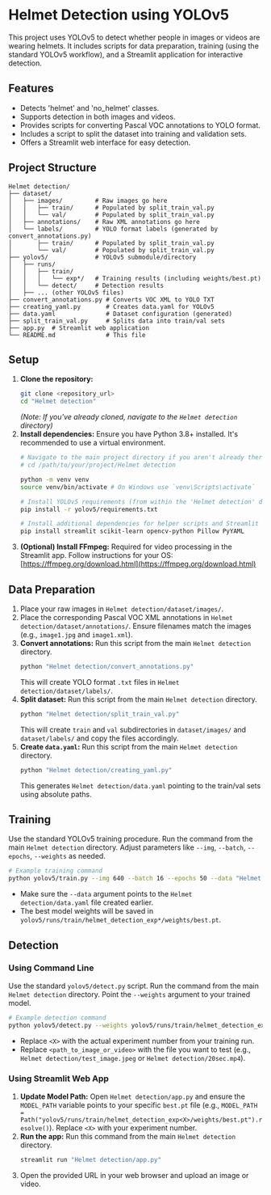 # Helmet Detection using YOLOv5

This project uses YOLOv5 to detect whether people in images or videos are wearing helmets. It includes scripts for data preparation, training (using the standard YOLOv5 workflow), and a Streamlit application for interactive detection.

## Features

*   Detects 'helmet' and 'no_helmet' classes.
*   Supports detection in both images and videos.
*   Provides scripts for converting Pascal VOC annotations to YOLO format.
*   Includes a script to split the dataset into training and validation sets.
*   Offers a Streamlit web interface for easy detection.

## Project Structure

```
Helmet detection/
├── dataset/
│   ├── images/         # Raw images go here
│   │   ├── train/      # Populated by split_train_val.py
│   │   └── val/        # Populated by split_train_val.py
│   ├── annotations/    # Raw XML annotations go here
│   └── labels/         # YOLO format labels (generated by convert_annotations.py)
│       ├── train/      # Populated by split_train_val.py
│       └── val/        # Populated by split_train_val.py
├── yolov5/             # YOLOv5 submodule/directory
│   ├── runs/
│   │   ├── train/
│   │   │   └── exp*/   # Training results (including weights/best.pt)
│   │   └── detect/     # Detection results
│   ├── ... (other YOLOv5 files)
├── convert_annotations.py # Converts VOC XML to YOLO TXT
├── creating_yaml.py       # Creates data.yaml for YOLOv5
├── data.yaml              # Dataset configuration (generated)
├── split_train_val.py     # Splits data into train/val sets
├── app.py  # Streamlit web application
└── README.md              # This file
```

## Setup

1.  **Clone the repository:**
    ```bash
    git clone <repository_url>
    cd "Helmet detection"
    ```
    *(Note: If you've already cloned, navigate to the `Helmet detection` directory)*
2.  **Install dependencies:** Ensure you have Python 3.8+ installed. It's recommended to use a virtual environment.
    ```bash
    # Navigate to the main project directory if you aren't already there
    # cd /path/to/your/project/Helmet detection

    python -m venv venv
    source venv/bin/activate # On Windows use `venv\Scripts\activate`

    # Install YOLOv5 requirements (from within the 'Helmet detection' directory)
    pip install -r yolov5/requirements.txt

    # Install additional dependencies for helper scripts and Streamlit
    pip install streamlit scikit-learn opencv-python Pillow PyYAML
    ```
3.  **(Optional) Install FFmpeg:** Required for video processing in the Streamlit app. Follow instructions for your OS: [https://ffmpeg.org/download.html](https://ffmpeg.org/download.html)

## Data Preparation

1.  Place your raw images in `Helmet detection/dataset/images/`.
2.  Place the corresponding Pascal VOC XML annotations in `Helmet detection/dataset/annotations/`. Ensure filenames match the images (e.g., `image1.jpg` and `image1.xml`).
3.  **Convert annotations:** Run this script from the main `Helmet detection` directory.
    ```bash
    python "Helmet detection/convert_annotations.py"
    ```
    This will create YOLO format `.txt` files in `Helmet detection/dataset/labels/`.
4.  **Split dataset:** Run this script from the main `Helmet detection` directory.
    ```bash
    python "Helmet detection/split_train_val.py"
    ```
    This will create `train` and `val` subdirectories in `dataset/images/` and `dataset/labels/` and copy the files accordingly.
5.  **Create `data.yaml`:** Run this script from the main `Helmet detection` directory.
    ```bash
    python "Helmet detection/creating_yaml.py"
    ```
    This generates `Helmet detection/data.yaml` pointing to the train/val sets using absolute paths.

## Training

Use the standard YOLOv5 training procedure. Run the command from the main `Helmet detection` directory. Adjust parameters like `--img`, `--batch`, `--epochs`, `--weights` as needed.

```bash
# Example training command
python yolov5/train.py --img 640 --batch 16 --epochs 50 --data "Helmet detection/data.yaml" --weights yolov5s.pt --project yolov5/runs/train --name helmet_detection_exp
```
*   Make sure the `--data` argument points to the `Helmet detection/data.yaml` file created earlier.
*   The best model weights will be saved in `yolov5/runs/train/helmet_detection_exp*/weights/best.pt`.

## Detection

### Using Command Line

Use the standard `yolov5/detect.py` script. Run the command from the main `Helmet detection` directory. Point the `--weights` argument to your trained model.

```bash
# Example detection command
python yolov5/detect.py --weights yolov5/runs/train/helmet_detection_exp<X>/weights/best.pt --source <path_to_image_or_video> --project yolov5/runs/detect --name helmet_results
```
*   Replace `<X>` with the actual experiment number from your training run.
*   Replace `<path_to_image_or_video>` with the file you want to test (e.g., `Helmet detection/test_image.jpeg` or `Helmet detection/20sec.mp4`).

### Using Streamlit Web App

1.  **Update Model Path:** Open `Helmet detection/app.py` and ensure the `MODEL_PATH` variable points to your specific `best.pt` file (e.g., `MODEL_PATH = Path("yolov5/runs/train/helmet_detection_exp<X>/weights/best.pt").resolve()`). Replace `<X>` with your experiment number.
2.  **Run the app:** Run this command from the main `Helmet detection` directory.
    ```bash
    streamlit run "Helmet detection/app.py"
    ```
3.  Open the provided URL in your web browser and upload an image or video.
